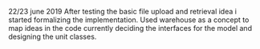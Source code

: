 22/23 june 2019
After testing the basic file upload and retrieval idea i started formalizing the implementation. Used warehouse as a concept to map ideas in the code
currently deciding the interfaces for the model and designing the unit classes.


